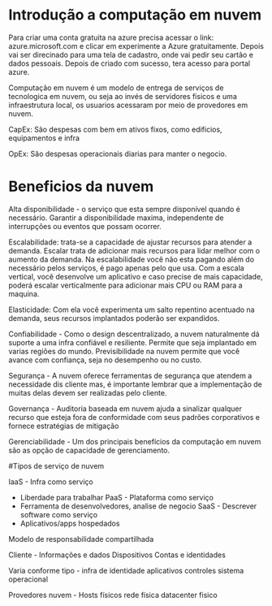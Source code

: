 # Introdução a computação em nuvem


Para criar uma conta gratuita na azure precisa acessar o link: azure.microsoft.com e clicar em experimente a Azure gratuitamente. Depois vai ser direcinado para uma tela de cadastro, onde vai pedir seu cartão e dados pessoais.   Depois de criado com sucesso, tera acesso para portal azure. 


Computação em nuvem é um modelo de entrega de serviços de tecnologica em nuvem, ou seja ao invés de servidores fisicos e uma infraestrutura local, os usuarios acessaram por meio de provedores em nuvem.


CapEx: 
  São despesas com bem em ativos fixos, como edificios, equipamentos e infra

OpEx:
  São despesas operacionais diarias para manter o negocio.

# Beneficios da nuvem

Alta disponibilidade - o serviço que esta sempre disponível quando é necessário. Garantir a disponibilidade maxima, independente de interrupções ou eventos que possam ocorrer.

Escalabilidade: trata-se a capacidade de ajustar recursos para atender a demanda. Escalar trata de adicionar mais recursos para lidar melhor com o aumento da demanda. Na escalabilidade você não esta pagando além do necessário pelos serviços, é pago apenas pelo que usa. 
Com a escala vertical, você desenvolve um aplicativo e caso precise de mais capacidade, poderá escalar verticalmente para adicionar mais CPU ou RAM para a maquina.

Elasticidade: Com ela você experimenta um salto repentino acentuado na demanda, seus recursos implantados poderão ser expandidos. 

Confiabilidade - Como o design descentralizado, a nuvem naturalmente dá suporte a uma infra confiável e resiliente. Permite que seja implantado em varias regiões do mundo.
Previsibilidade na nuvem permite que você avance com confiança, seja no desempenho ou no custo.

Segurança - A nuvem oferece ferramentas de segurança que atendem a necessidade dis cliente mas, é importante lembrar que a implementação de muitas delas devem ser realizadas pelo cliente. 

Governança - Auditoria baseada em nuvem ajuda a sinalizar qualquer recurso que esteja fora de conformidade com seus padrões corporativos e fornece estratégias de mitigação


Gerenciabilidade - Um dos principais benefícios da computação em nuvem são as opção de capacidade de gerenciamento. 


#Tipos de serviço de nuvem

IaaS - Infra como serviço
 - Liberdade para trabalhar
PaaS - Plataforma como serviço
 - Ferramenta de desenvolvedores, analise de negocio
SaaS - Descrever software como serviço
 - Aplicativos/apps hospedados

Modelo de responsabilidade compartilhada


Cliente - 
	Informações e dados
	Dispositivos
	Contas e identidades

Varia conforme tipo - 
	infra de identidade
	aplicativos
	controles
	sistema operacional 

Provedores nuvem - 
	Hosts físicos
	rede física
	datacenter fisico




